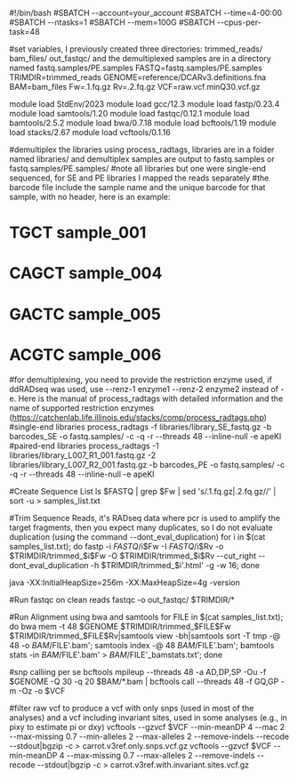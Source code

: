 #!/bin/bash
#SBATCH --account=your_account
#SBATCH --time=4-00:00
#SBATCH --ntasks=1
#SBATCH --mem=100G
#SBATCH --cpus-per-task=48

#set variables, I previously created three directories: trimmed_reads/ bam_files/ out_fastqc/ and the demultiplexed samples are in a directory named fastq.samples/PE.samples
FASTQ=fastq.samples/PE.samples
TRIMDIR=trimmed_reads
GENOME=reference/DCARv3.definitions.fna
BAM=bam_files
Fw=.1.fq.gz
Rv=.2.fq.gz
VCF=raw.vcf.minQ30.vcf.gz

module load StdEnv/2023
module load gcc/12.3
module load fastp/0.23.4
module load samtools/1.20
module load fastqc/0.12.1
module load bamtools/2.5.2
module load bwa/0.7.18
module load bcftools/1.19
module load stacks/2.67
module load vcftools/0.1.16

#demultiplex the libraries using process_radtags, libraries are in a folder named libraries/ and demultiplex samples are output to fastq.samples or fastq.samples/PE.samples/
#note all libraries but one were single-end sequenced, for SE and PE libraries I mapped the reads separately
#the barcode file include the sample name and the unique barcode for that sample, with no header, here is an example:
#        TGCT	sample_001
#        CAGCT	sample_004
#        GACTC	sample_005
#        ACGTC	sample_006

#for demultiplexing, you need to provide the restriction enzyme used, if ddRADseq was used, use --renz-1 enzyme1 --renz-2 enzyme2 instead of -e. Here is the manual of process_radtags with detailed information and the name of supported restriction enzymes (https://catchenlab.life.illinois.edu/stacks/comp/process_radtags.php)
#single-end libraries
process_radtags -f libraries/library_SE_fastq.gz -b barcodes_SE -o fastq.samples/ -c -q -r --threads 48 --inline-null -e apeKI 
#paired-end libraries
process_radtags -1 libraries/library_L007_R1_001.fastq.gz -2 libraries/library_L007_R2_001.fastq.gz -b barcodes_PE -o fastq.samples/ -c -q -r --threads 48 --inline-null -e apeKI

#Create Sequence List
ls $FASTQ | grep $Fw | sed 's/.1.fq.gz\|.2.fq.gz//' | sort -u > samples_list.txt

#Trim Sequence Reads, it's RADseq data where pcr is used to amplify the target fragments, then you expect many duplicates, so I do not evaluate duplication (using the command --dont_eval_duplication)
for i in $(cat samples_list.txt);
do fastp -i $FASTQ/$i$Fw -I $FASTQ/$i$Rv -o $TRIMDIR/trimmed_$i$Fw -O $TRIMDIR/trimmed_$i$Rv --cut_right --dont_eval_duplication -h $TRIMDIR/trimmed_$i'.html' -g -w 16;
done

java -XX:InitialHeapSize=256m -XX:MaxHeapSize=4g -version

#Run fastqc on clean reads
fastqc -o out_fastqc/ $TRIMDIR/*

#Run Alignment using bwa and samtools
for FILE in $(cat samples_list.txt);
do bwa mem -t 48 $GENOME $TRIMDIR/trimmed_$FILE$Fw $TRIMDIR/trimmed_$FILE$Rv|samtools view -bh|samtools sort -T tmp -@ 48 -o $BAM/$FILE'.bam';
samtools index -@ 48 $BAM/$FILE'.bam';
bamtools stats -in $BAM/$FILE'.bam' > $BAM/$FILE'_bamstats.txt';
done

#snp calliing per se
bcftools mpileup --threads 48 -a AD,DP,SP -Ou -f $GENOME -Q 30 -q 20 $BAM/*.bam | bcftools call --threads 48 -f GQ,GP -m -Oz -o $VCF

#filter raw vcf to produce a vcf with only snps (used in most of the analyses) and a vcf including invariant sites, used in some analyses (e.g., in pixy to estimate pi or dxy)
vcftools --gzvcf $VCF --min-meanDP 4 --mac 2 --max-missing 0.7 --min-alleles 2 --max-alleles 2 --remove-indels --recode --stdout|bgzip -c > carrot.v3ref.only.snps.vcf.gz
vcftools --gzvcf $VCF --min-meanDP 4 --max-missing 0.7 --max-alleles 2 --remove-indels --recode --stdout|bgzip -c > carrot.v3ref.with.invariant.sites.vcf.gz

